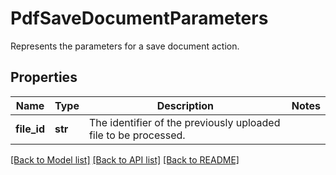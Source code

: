 # PdfSaveDocumentParameters

Represents the parameters for a save document action.
## Properties
Name | Type | Description | Notes
------------ | ------------- | ------------- | -------------
**file_id** | **str** | The identifier of the previously uploaded file to be processed. | 

[[Back to Model list]](../README.md#documentation-for-models) [[Back to API list]](../README.md#documentation-for-api-endpoints) [[Back to README]](../README.md)


